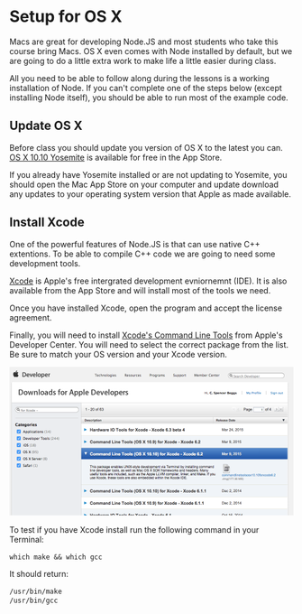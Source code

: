# Setup for OS X

Macs are great for developing Node.JS and most students who take this course bring Macs. OS X even comes with Node installed by default, but we are going to do a little extra work to make life a little easier during class.

All you need to be able to follow along during the lessons is a working installation of Node. If you can't complete one of the steps below (except installing Node itself), you should be able to run most of the example code.

## Update OS X

Before class you should update you version of OS X to the latest you can. [OS X 10.10 Yosemite](https://itunes.apple.com/us/app/os-x-yosemite/id915041082?mt=12) is available for free in the App Store.

If you already have Yosemite installed or are not updating to Yosemite, you should open the Mac App Store on your computer and update download any updates to your operating system version that Apple as made available.

## Install Xcode

One of the powerful features of Node.JS is that can use native C++ extentions. To be able to compile C++ code we are going to need some development tools.

[Xcode](https://itunes.apple.com/us/app/xcode/id497799835?mt=12) is Apple's free intergrated development evniornemnt (IDE). It is also available from the App Store and will install most of the tools we need.

Once you have installed Xcode, open the program and accept the license agreement.

Finally, you will need to install [Xcode's Command Line Tools](https://developer.apple.com/downloads/index.action?name=for%20Xcode%20-) from Apple's Developer Center. You will need to select the correct package from the list. Be sure to match your OS version and your Xcode version.

![](img/command_line_tools.png)

To test if you have Xcode install run the following command in your Terminal:

```
which make && which gcc
```

It should return:

```text
/usr/bin/make
/usr/bin/gcc
```
